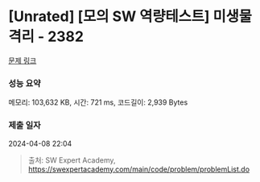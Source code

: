 # [Unrated] [모의 SW 역량테스트] 미생물 격리 - 2382 

[문제 링크](https://swexpertacademy.com/main/code/problem/problemDetail.do?contestProbId=AV597vbqAH0DFAVl) 

### 성능 요약

메모리: 103,632 KB, 시간: 721 ms, 코드길이: 2,939 Bytes

### 제출 일자

2024-04-08 22:04



> 출처: SW Expert Academy, https://swexpertacademy.com/main/code/problem/problemList.do